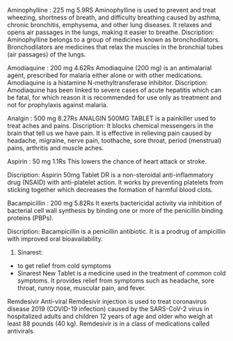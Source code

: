 Aminophylline : 225 mg    5.9RS     Aminophylline is used to prevent and treat wheezing, shortness of breath, and difficulty breathing caused by asthma, chronic bronchitis, emphysema, and other lung diseases. It relaxes and opens air passages in the lungs, making it easier to breathe.
Discription: Aminophylline belongs to a group of medicines known as bronchodilators. Bronchodilators are medicines that relax the muscles in the bronchial tubes (air passages) of the lungs.

Amodiaquine : 200 mg   4.62Rs    Amodiaquine (200 mg) is an antimalarial agent, prescribed for malaria either alone or with other medications. Amodiaquine is a histamine N-methyltransferase inhibitor.
Discription:  Amodiaquine has been linked to severe cases of acute hepatitis which can be fatal, for which reason it is recommended for use only as treatment and not for prophylaxis against malaria.


Analgin : 500 mg    8.27Rs     ANALGIN 500MG TABLET is a painkiller used to treat aches and pains.
Discription:  It blocks chemical messengers in the brain that tell us we have pain. It is effective in relieving pain caused by headache, migraine, nerve pain, toothache, sore throat, period (menstrual) pains, arthritis and muscle aches.


Aspirin : 50 mg  1.1Rs    This lowers the chance of heart attack or stroke.


Discription: Aspirin 50mg Tablet DR is a non-steroidal anti-inflammatory drug (NSAID) with anti-platelet action. It works by preventing platelets from sticking together which decreases the formation of harmful blood clots. 


Bacampicillin : 200 mg 5.82Rs    It exerts bactericidal activity via inhibition of bacterial cell wall synthesis by binding one or more of the penicillin binding proteins (PBPs).

Discription:  Bacampicillin is a penicillin antibiotic. It is a prodrug of ampicillin with improved oral bioavailability.


1. Sinarest: 
- to get relief from cold symptoms
- Sinarest New Tablet is a medicine used in the treatment of common cold symptoms. It provides relief from symptoms such as headache, sore throat, runny nose, muscular pain, and fever.

Remdesivir
Anti-viral 
Remdesivir injection is used to treat coronavirus disease 2019 (COVID-19 infection) caused by the SARS-CoV-2 virus in hospitalized adults and children 12 years of age and older who weigh at least 88 pounds (40 kg). Remdesivir is in a class of medications called antivirals.


